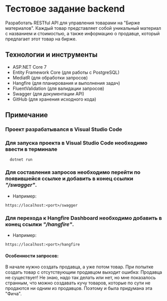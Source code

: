 # Тестовое задание backend 
Разработать RESTful API для управления товарами на "Бирже
материалов". Каждый товар представляет собой уникальный материал с названием
и стоимостью, а также информацию о продавце, который предлагает этот товар на
бирже.

## Технологии и инструменты
* ASP.NET Core 7
* Entity Framework Core (для работы с PostgreSQL)
* MediatR (для обработки запросов)
* Hangfire (для планирования и выполнения задач)
* FluentValidation (для валидации запросов)
* Swagger (для документации API)
* GitHub (для хранения исходного кода)

## Примечание
### Проект разрабатывался в Visual Studio Code
  
### Для запуска проекта в Visual Studio Code необходимо ввести в терминале
```
  dotnet run
```
### Для составления запросов необходимо перейти по появившейся ссылке и добавить в конец ссылки *"/swagger"*.
* Например:
```
https://localhost:<port>/swagger
```
### Для перехода к Hangfire Dashboard необходимо добавить в конец ссылки *"/hangfire"*.
* Например:
```
https://localhost:<port>/hangfire
```
#### Особенности запросов:

В начале нужно создать продавца, а уже потом товар. При попытке создать товар с отсутствующим продавцом выходит ошибка: Продавца не существует!
Не знаю, надо так делать или нет, но мне показалось странным, что можно создавать кучу товаров, которые по сути не продаются ни одним из 
продавцов. Поэтому и была придумана эта "Фича".
